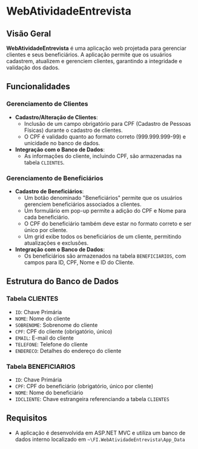 # WebAtividadeEntrevista

## Visão Geral

**WebAtividadeEntrevista** é uma aplicação web projetada para gerenciar clientes e seus beneficiários. A aplicação permite que os usuários cadastrem, atualizem e gerenciem clientes, garantindo a integridade e validação dos dados.

## Funcionalidades

### Gerenciamento de Clientes
- **Cadastro/Alteração de Clientes**: 
  - Inclusão de um campo obrigatório para CPF (Cadastro de Pessoas Físicas) durante o cadastro de clientes.
  - O CPF é validado quanto ao formato correto (999.999.999-99) e unicidade no banco de dados.
- **Integração com o Banco de Dados**: 
  - As informações do cliente, incluindo CPF, são armazenadas na tabela `CLIENTES`.

### Gerenciamento de Beneficiários
- **Cadastro de Beneficiários**:
  - Um botão denominado "Beneficiários" permite que os usuários gerenciem beneficiários associados a clientes.
  - Um formulário em pop-up permite a adição do CPF e Nome para cada beneficiário.
  - O CPF do beneficiário também deve estar no formato correto e ser único por cliente.
  - Um grid exibe todos os beneficiários de um cliente, permitindo atualizações e exclusões.
- **Integração com o Banco de Dados**: 
  - Os beneficiários são armazenados na tabela `BENEFICIARIOS`, com campos para ID, CPF, Nome e ID do Cliente.

## Estrutura do Banco de Dados

### Tabela CLIENTES
- `ID`: Chave Primária
- `NOME`: Nome do cliente
- `SOBRENOME`: Sobrenome do cliente
- `CPF`: CPF do cliente (obrigatório, único)
- `EMAIL`: E-mail do cliente
- `TELEFONE`: Telefone do cliente
- `ENDERECO`: Detalhes do endereço do cliente

### Tabela BENEFICIARIOS
- `ID`: Chave Primária
- `CPF`: CPF do beneficiário (obrigatório, único por cliente)
- `NOME`: Nome do beneficiário
- `IDCLIENTE`: Chave estrangeira referenciando a tabela `CLIENTES`

## Requisitos

- A aplicação é desenvolvida em ASP.NET MVC e utiliza um banco de dados interno localizado em `~\FI.WebAtividadeEntrevista\App_Data`
